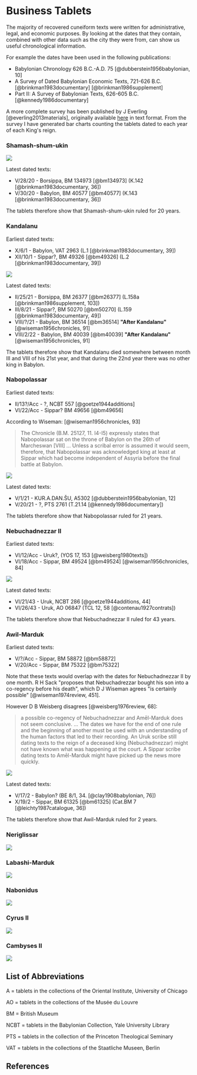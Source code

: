# Business Tablets

The majority of recovered cuneiform texts were written for administrative, legal, and economic purposes.
By looking at the dates that they contain, combined with other data such as the city they were from, can
show us useful chronological information.

For example the dates have been used in the following publications:

- Babylonian Chronology 626 B.C.-A.D. 75 [@dubberstein1956babylonian, 10]
- A Survey of Dated Babylonian Economic Texts, 721-626 B.C. [@brinkman1983documentary] [@brinkman1986supplement]
- Part II: A Survey of Babylonian Texts, 626-605 B.C. [@kennedy1986documentary]

A more complete survey has been published by J Everling [@everling2013materials], originally available 
[here](https://web.archive.org/web/20030207180625/http://www.nexus.hu:80/enkidu/enkidu.html) in text format.
From the survey I have generated bar charts counting the tablets dated to each year of each King's reign.

### Shamash-shum-ukin

![](charts/Shamash-shum-ukin.svg)

Latest dated texts:

- V/28/20 - Borsippa, BM 134973 [@bm134973] (K.142 [@brinkman1983documentary, 36])
- V/30/20 - Babylon, BM 40577 [@bm40577] (K.143 [@brinkman1983documentary, 36])

The tablets therefore show that Shamash-shum-ukin ruled for 20 years.

### Kandalanu

Earliest dated texts:

- X/6/1 - Babylon, VAT 2963 (L.1 [@brinkman1983documentary, 39])
- XII/10/1 - Sippar?, BM 49326 [@bm49326] (L.2 [@brinkman1983documentary, 39])

![](charts/Kandalanu.svg)

Latest dated texts:

- II/25/21 - Borsippa, BM 26377 [@bm26377] (L.158a [@brinkman1986supplement, 103])
- III/8/21 - Sippar?, BM 50270 [@bm50270] (L.159 [@brinkman1983documentary, 49])
- VIII/?/21 - Babylon, BM 36514 [@bm36514] **"After Kandalanu"** [@wiseman1956chronicles, 91]
- VIII/2/22 - Babylon, BM 40039 [@bm40039] **"After Kandalanu"** [@wiseman1956chronicles, 91]

The tablets therefore show that Kandalanu died somewhere between month III and VIII of his 21st year,
and that during the 22nd year there was no other king in Babylon.

### Nabopolassar

Earliest dated texts:

- II/13?/Acc - ?, NCBT 557 [@goetze1944additions]
- VI/22/Acc - Sippar? BM 49656 [@bm49656]

According to Wiseman: [@wiseman1956chronicles, 93]

> The Chronicle (B.M. 25127, 11. I4-I5) expressly states that Nabopolassar
  sat on the throne of Babylon on the 26th of Marcheswan [VIII] ...
  Unless a scribal error is assumed it would seem, therefore, that
  Nabopolassar was acknowledged king at least at Sippar which had become
  independent of Assyria before the final battle at Babylon.

![](charts/Nabopolassar.svg)

Latest dated texts:

- V/1/21 - KUR.A.DAN.ŠU, A5302 [@dubberstein1956babylonian, 12]
- V/20/21 - ?, PTS 2761 (T.21.14 [@kennedy1986documentary])

The tablets therefore show that Nabopolassar ruled for 21 years.

### Nebuchadnezzar II

Earliest dated texts:

- VI/12/Acc - Uruk?, (YOS 17, 153 [@weisberg1980texts])
- VI/18/Acc - Sippar, BM 49524 [@bm49524] [@wiseman1956chronicles, 84]

![](charts/Nebuchadnezzar%20II.svg)

Latest dated texts:

- VI/21/43 - Uruk, NCBT 286 [@goetze1944additions, 44]
- VI/26/43 - Uruk, AO 06847 (TCL 12,  58 [@contenau1927contrats])

The tablets therefore show that Nebuchadnezzar II ruled for 43 years.

### Awil-Marduk

Earliest dated texts:

- V/?/Acc - Sippar, BM 58872 [@bm58872]
- V/20/Acc - Sippar, BM 75322 [@bm75322]

Note that these texts would overlap with the dates for Nebuchadnezzar II by one month. 
R H Sack "proposes that Nebuchadrezzar bought his son into a co-regency before his death", which D J Wiseman
 agrees "is certainly possible" [@wiseman1974review, 451].

However D B Weisberg disagrees [@weisberg1976review, 68]:

> a possible co-regency of Nebuchadnezzar and Amēl-Marduk does not seem conclusive. ...
> The dates we have for the end of one rule and the beginning of another must be used with an understanding
> of the human factors that led to their recording. An Uruk scribe still dating texts to the reign of a deceased
> king (Nebuchadnezzar) might not have known what was happening at the court. A Sippar scribe dating texts to
> Amēl-Marduk might have picked up the news more quickly.

![](charts/Amel-Marduk.svg)

Latest dated texts:

- V/17/2 - Babylon? (BE 8/1, 34. [@clay1908babylonian, 76])
- X/19/2 - Sippar, BM 61325 [@bm61325] (Cat.BM 7 [@leichty1987catalogue, 36])

The tablets therefore show that Awil-Marduk ruled for 2 years.

### Neriglissar

![](charts/Neriglissar.svg)

### Labashi-Marduk

![](charts/La-bashi-Marduk.svg)

### Nabonidus

![](charts/Nabonid.svg)

### Cyrus II

![](charts/Cyrus.svg)

### Cambyses II

![](charts/Cambyses.svg)

## List of Abbreviations

A = tablets in the collections of the Oriental Institute, University of Chicago

AO = tablets in the collections of the Musée du Louvre

BM = British Museum

NCBT = tablets in the Babylonian Collection, Yale University Library

PTS = tablets in the collection of the Princeton Theological Seminary

VAT = tablets in the collections of the Staatliche Museen, Berlin

## References
